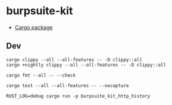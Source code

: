 # burpsuite-kit

* [Cargo package](https://crates.io/crates/burpsuite-kit)

## Dev

```
cargo clippy --all --all-features -- -D clippy::all
cargo +nightly clippy --all --all-features -- -D clippy::all

cargo fmt --all -- --check

cargo test --all --all-features -- --nocapture
```

```
RUST_LOG=debug cargo run -p burpsuite_kit_http_history
```
